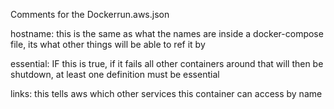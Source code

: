Comments for the Dockerrun.aws.json

hostname: this is the same as what the names are inside a docker-compose file, its what other things will be able to ref it by

essential: IF this is true, if it fails all other containers around that will then be shutdown, at least one definition must be essential

links: this tells aws which other services this container can access by name